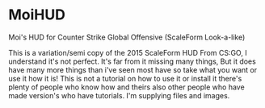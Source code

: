 # MoiHUD
Moi's HUD for Counter Strike Global Offensive (ScaleForm Look-a-like)


This is a variation/semi copy of the 2015 ScaleForm HUD From CS:GO, I understand it's not perfect. It's far from it missing many things, But it does have many more things than i've seen most have so take what you want or use it how it is! This is not a tutorial on how to use it or install it there's plenty of people who know how and theirs also other people who have made version's who have tutorials. I'm supplying files and images.

